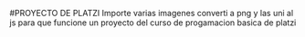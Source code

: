 #PROYECTO DE PLATZI
Importe varias imagenes converti a png y las uni al js para que funcione un proyecto del curso de progamacion basica de platzi